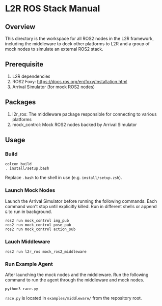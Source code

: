 # L2R ROS Stack Manual

## Overview
This directory is the workspace for all ROS2 nodes in the L2R framework, including the middleware to dock other platforms to L2R and a group of mock nodes to simulate an external ROS2 stack.

## Prerequisite
1. L2R dependencies
2. ROS2 Foxy: https://docs.ros.org/en/foxy/Installation.html
3. Arrival Simulator (for mock ROS2 nodes)

## Packages
1. l2r_ros: The middleware package responsible for connecting to various platforms
2. mock_control: Mock ROS2 nodes backed by Arrival Simulator

## Usage
### Build
```
colcon build
. install/setup.bash
```
Replace `.bash` to the shell in use (e.g. `install/setup.zsh`).

### Launch Mock Nodes
Launch the Arrival Simulator before running the following commands. Each command won't stop until explicitly killed. Run in different shells or append `&` to run in background.
```
ros2 run mock_control img_pub
ros2 run mock_control pose_pub
ros2 run mock_control action_sub
```

### Lauch Middleware
```
ros2 run l2r_ros mock_ros2_middleware
```

### Run Example Agent
After launching the mock nodes and the middleware. Run the following command to run the agent through the middleware and mock nodes.
```
python3 race.py
```
`race.py` is located in `examples/middleware/` from the repository root.

